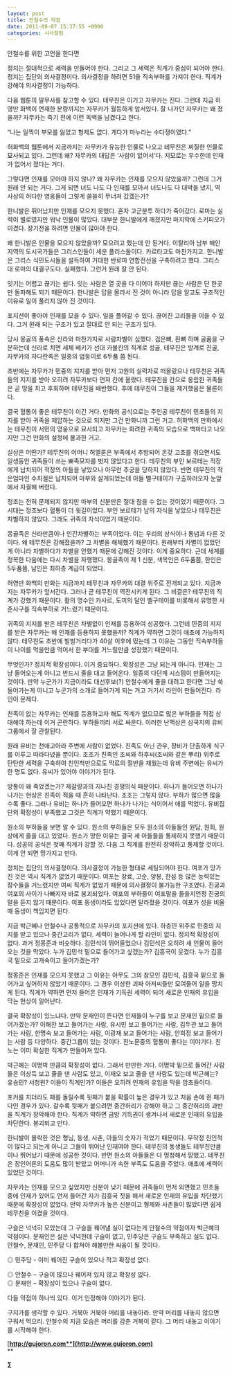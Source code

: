 ```yaml
---
layout: post
title: 안철수의 약점
date: 2011-09-07 15:37:55 +0900
categories: 시사칼럼
---
```

  
  
안철수를 위한 고언을 한다면 

정치는 절대적으로 세력을 만들어야 한다. 그리고 그 세력은 직계가 중심이 되어야 한다. 정치는 집단의 의사결정이다. 의사결정을 하려면 51을 직속부하를 가져야 한다. 직계가 강해야 의사결정이 가능하다. 

다음 웹툰의 말무사를 참고할 수 있다. 테무친은 이기고 자무카는 진다. 그런데 지금 허영만 화백이 연재한 분량까지는 자무카가 월등하게 앞서있다. 잘 나가던 자무카는 왜 졌을까? 자무카는 죽기 전에 이런 독백을 남겼다고 한다. 

“나는 일찍이 부모를 잃었고 형제도 없다. 게다가 마누라는 수다쟁이였다.” 

허화백의 웹툰에서 지금까지는 자무카가 유능한 인물로 나오고 테무친은 찌질한 인물로 묘사되고 있다. 그런데 왜? 자무카의 대답은 ‘사람이 없어서’다. 지모로는 우수한데 인재가 없어서 졌다는 거다. 

그렇다면 인재를 모아야 하지 않나? 왜 자무카는 인재를 모으지 않았을까? 그런데 그거 원래 안 되는 거다. 그게 되면 너도 나도 다 인재를 모아서 너도나도 다 대박을 냈지, 역사상의 허다한 영웅들이 그렇게 쓸쓸히 무너져 갔겠는가? 

한니발은 뛰어났지만 인재를 모으지 못했다. 혼자 고군분투 하다가 죽어갔다. 로마는 실력이 별로였지만 워낙 인물이 많았다. 대부분 한니발에게 깨졌지만 마지막에 스키피오가 이겼다. 장기전을 하려면 인물이 많아야 한다. 

왜 한니발은 인물을 모으지 않았을까? 모으려고 했는데 안 된거다. 이탈리아 남부 해안지역의 도시국가들은 그리스인들이 세운 폴리스들이다. 카르타고도 마찬가지고. 한니발은 그리스 식민도시들을 설득하여 거대한 반로마 연합전선을 구축하려고 했다. 그리스 대 로마의 대결구도다. 실패했다. 그런거 원래 잘 안 된다. 

잇기는 어렵고 끊기는 쉽다. 잇는 사람은 열 곳을 다 이어야 하지만 끊는 사람은 단 한곳만 돌파해도 되기 때문이다. 한니발은 답을 몰라서 진 것이 아니라 답을 알고도 구조적인 이유로 일이 풀리지 않아 진 것이다. 

포지션이 좋아야 인재를 모을 수 있다. 일을 풀어갈 수 있다. 끊어진 고리들을 이을 수 있다. 그거 원래 되는 구조가 있고 절대로 안 되는 구조가 있다. 

당시 몽골의 풍속은 신라와 마찬가지로 사람차별이 심했다. 검은뼈, 흰뼈 하며 골품을 구분하는데 신라로 치면 세체 베키가 선대 카불칸의 직계로 성골, 테무친은 방계로 진골, 자무카의 자다란족은 일종의 업둥이로 6두품 쯤 된다. 

초반에는 자무카가 민중의 지지를 받아 먼저 고원의 실력자로 떠올랐으나 테무친은 귀족들의 지지를 받아 오히려 자무카보다 먼저 칸에 올랐다. 테무친을 칸으로 옹립한 귀족들은 곧 땅을 치고 후회하며 테무친을 배반했다. 후에 테무친이 그들을 제거했음은 물론이다. 

결국 혈통이 좋은 테무친이 이긴 거다. 만화의 공식으로는 주인공 테무친이 민초들의 지지를 받아 귀족을 제압하는 것으로 되지만 그건 만화니까 그런 거고. 허화백의 만화에서는 테무친이 서민의 영웅으로 묘사되고 자무카는 화려한 귀족의 모습으로 백마타고 나오지만 그건 만화의 설정에 불과한 거고. 

실상은 어떤가? 테무친의 어머니 허엘룬은 부족에서 추방되어 온갖 고초를 겪으면서도 일생동안 귀족들이 쓰는 뾰족모자를 벗지 않았다고 한다. 테무친의 부인 보르테는 적장에게 납치되어 적장의 아들을 낳았으나 아무런 추궁을 당하지 않았다. 반면 테무친의 작은엄마인 수치겔은 납치되어 마부와 살게되었는데 아들 벨구테이가 구출하러오자 눈앞에서 자결해 버렸다. 

정조는 전혀 문제되지 않지만 마부의 신분만은 절대 참을 수 없는 것이었기 때문이다. 그 시대는 정조보다 혈통이 더 윗길이었다. 부인 보르테가 남의 자식을 낳았으나 테무친은 차별하지 않았다. 그래도 귀족의 자식이었기 때문이다. 

몽골족은 신라만큼이나 인간차별하는 부족이었다. 이는 우리의 상식이나 통념과 다른 것이다. 왜 테무친은 강해졌을까? 그 차별을 해체했기 때문이다. 원래부터 차별이 없었던게 아니라 차별하다가 차별을 안했기 때문에 강해진 것이다. 이게 중요하다. 근데 세계를 정복한 다음에는 다시 차별을 자행했다. 몽골족이 제 1 신분, 색목인은 6두품쯤, 한인은 5두품쯤, 남인은 최하층 계급이 되었다. 

허영만 화백의 만화는 지금까지 테무친과 자무카의 대결 위주로 전개되고 있다. 지금까지는 자무카가 앞서간다. 그러나 곧 테무친이 역전시키게 된다. 그 비결은? 테무친의 직계가 강했기 때문이다. 활의 명수인 카사르, 도끼의 달인 벨구테이를 비롯해서 유명한 사준사구를 직속부하로 거느렸기 때문이다. 

귀족의 지지를 받은 테무친은 차별없이 인재를 등용하여 성공했다. 그런데 민중의 지지를 받은 자무카는 왜 인재를 등용하지 못했을까? 직계가 약하면 그것이 애초에 가능하지 않다. 테무친도 초반에 빌빌거리다가 40살 이후에 떴는데 그 이유는 그동안 직속부하들이 나이를 먹을만큼 먹어서 한 부대를 거느릴만큼 성장했기 때문이다. 

무엇인가? 정치적 확장성이다. 이거 중요하다. 확장성은 그냥 되는게 아니다. 인재는 그냥 들어오는게 아니고 반드시 줄을 대고 들어온다. 일종의 다단계 시스템이 만들어지는 것이다. 만약 누군가가 지금이라도 대선후보(?) 안철수에게 줄을 대려고 한다면 그냥 쑥 들어가는게 아니고 누군가의 소개로 들어가게 되는 거고 거기서 라인이 만들어진다. 라인이 문제다. 

친족이 없는 자무카는 인재를 등용하고자 해도 직계가 없으므로 많은 부하들을 직접 상대해야 하는데 이거 곤란하다. 부하들끼리 서로 싸운다. 이러한 난맥상은 삼국지의 유비그룹에서 잘 관찰된다. 

원래 유비는 천애고아라 주변에 사람이 없었다. 친족도 아닌 관우, 장비가 단촐하게 식구를 이루고 따라다녔을 뿐이다. 조조가 친족인 조씨와 하후씨(조씨와 같은 뿌리) 위주로 탄탄한 세력을 구축하여 친인척만으로도 막료의 절반을 채웠는데 유비 주변에는 유씨가 한 명도 없다. 유씨가 있어야 이야기가 된다. 

방통이 왜 죽었겠는가? 제갈량과의 지나친 경쟁의식 때문이다. 하나가 들어오면 하나가 나가는 현상은 친족이 적을 때 흔히 나타난다. 조조는 그렇지 않다. 부하가 많으면 많을수록 좋다. 그러나 유비는 하나가 들어오면 하나가 나가는 식이어서 애를 먹었다. 유비집단의 확장성이 부족했고 그것은 직계가 약했기 때문이다. 

원소의 부하들을 보면 알 수 있다. 원소의 부하들은 모두 원소의 아들들인 원담, 원희, 원상에게 줄을 대고 있었다. 원소가 망한 이유는 결국 세 아들들을 통제하지 못했기 때문이다. 성공의 공식은 첫째 직계가 강할 것. 다음 그 직계를 완전히 장악하고 통제할 것이다. 이게 안 되면 망가지고 만다. 

정치는 집단의 의사결정이다. 의사결정이 가능한 형태로 세팅되어야 한다. 여포가 망가진 것은 역시 직계가 없었기 때문이다. 여포는 장료, 고순, 양봉, 한섬 등 많은 능력있는 장수들을 거느렸지만 여씨 직계가 없었기 때문에 의사결정이 불가능한 구조였다. 진궁과 여포의 사이가 나빠지자 바로 붕괴되었다. 여포의 부하들이 여포말을 들을지언정 진궁의 말을 듣지 않기 때문이다. 여포 동생이라도 있었다면 달라졌을 것이다. 여포가 성을 비울 때 동생이 책임지면 된다. 

지금 박근혜나 안철수나 공통적으로 자무카의 포지션에 있다. 하층민 위주로 민중의 지지를 받고 있으나 중간고리가 없다. 세력이 늘어나게 할 라인이 없다. 정치적 확장성이 없다. 과거 정몽준과 비슷하다. 김민석이 뛰어들었으나 김민석은 오히려 새 인물이 들어오는 것을 막았다. 누가 김민석 밑으로 들어가고 싶겠는가? 김흥국이 웃겼다. 누가 김흥국 밑으로 고개숙이고 들어가겠는가? 

정몽준은 인재를 모으지 못했고 그 이유는 아무도 그의 참모인 김민석, 김흥국 밑으로 들어가고 싶어하지 않았기 때문이다. 그 경우 이상한 괴짜 아저씨들만 모여들어 일을 망치게 된다. 직계가 약하면 먼저 들어온 인재가 기득권 세력이 되어 새로운 인재의 유입을 막는 현상이 일어난다. 

결국 확장성이 있느냐다. 만약 문재인이 뜬다면 인재들이 누구를 보고 문재인 밑으로 들어가겠는가? 이해찬 보고 들어가는 사람, 유시민 보고 들어가는 사람, 김두관 보고 들어가는 사람, 한명숙 보고 들어가는 사람, 이광재 보고 들어가는 사람, 안희정 보고 들어가는 사람 등 다양하다. 중간그룹이 있는 것이다. 친노문중의 혈통이 좋다는 이야기다. 친노는 이미 확실한 직계가 만들어져 있다. 

박근혜는 이명박 만큼의 확장성이 없다. 그래서 만만한 거다. 이명박 밑으로 들어간 사람들은 이상득 보고 줄을 댄 사람도 있고, 이재오 보고 줄을 댄 사람도 있는데 박근혜는? 유승민? 서청원? 이들이 직계인가? 이들은 오히려 인재의 유입을 막을 암초들이다. 

포커를 치더라도 패를 돌릴수록 뒷패가 붙을 확률이 높은 경우가 있고 처음 손에 쥔 패가 다인 경우가 있다. 갈수록 뒷패가 붙으려면 중간허리가 강해야 하고 그 중간허리의 과반을 직계가 장악해야 한다. 직계가 약하면 금방 기득권이 생겨나서 새로운 인재의 유입을 차단한다. 붕괴되고 만다. 

한니발이 몰락한 것은 형님, 동생, 사촌, 아들의 숫자가 적었기 때문이다. 무작정 친인척이 많다고 되는게 아니고 그들이 뛰어난 인재여야 한다. 테무친의 동생들도 테무친만큼이나 뛰어났기 때문에 성공한 것이다. 반면 원소의 아들들은 다 멍청해서 망했고. 테무친은 장인어른의 도움도 많이 받았고 어머니가 속한 부족도 도움을 주었다. 애초에 세력이 있었던 것이다. 

자무카는 인재를 모으고 싶었지만 신분이 낮기 때문에 귀족들이 먼저 외면했고 민초들 중에 인재가 있어도 먼저 들어간 자가 김흥국 짓을 해서 새로운 인재의 유입을 차단했기 때문에 확장성이 없었다. 만약 자무카가 높은 신분이고 형제와 사촌들이 많았다면 쉽게 테무친을 이겼을 것이다. 

구슬은 넉넉히 모았는데 그 구슬을 꿰어낼 실이 없다는게 안철수의 약점이자 박근혜의 약점이다. 문재인은 실은 넉넉한데 구슬이 없고, 민주당은 구슬도 부족하고 실도 없다. 안철수, 문재인, 민주당 다 합쳐야 해볼만한 싸움이 될 것이다. 

◎ 민주당 - 이미 꿰어진 구슬이 있으나 적고 확장성 없다.

  
◎ 안철수 – 구슬이 많으나 꿰어져 있지 않고 확장성 없다.  
◎ 문재인 – 확장성이 있으나 구슬이 없다. 

다들 약점이 하나씩 있다. 이거 인정해야 이야기가 된다. 

구지가를 생각할 수 있다. 거북아 거북아 머리를 내놓아라. 만약 머리를 내놓지 않으면 구워서 먹으리. 안철수의 지금 모습은 머리를 감춘 거북이 같다. 그 머리 내놓고 이야기를 시작해야 한다. 






  




[**http://gujoron.com**](http://www.gujoron.com)**  
** 

**∑**